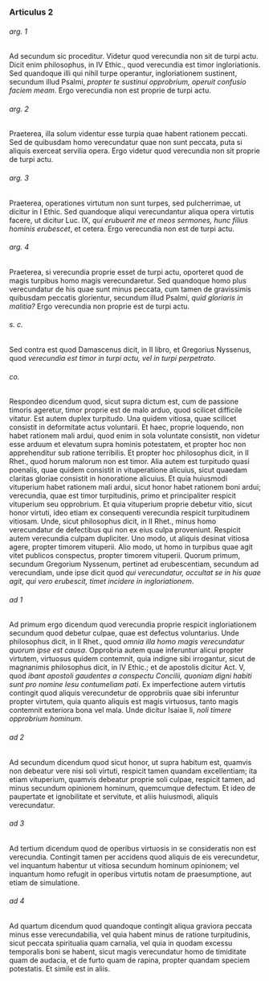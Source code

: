 ### Articulus 2

###### arg. 1
Ad secundum sic proceditur. Videtur quod verecundia non sit de turpi actu. Dicit enim philosophus, in IV Ethic., quod verecundia est timor ingloriationis. Sed quandoque illi qui nihil turpe operantur, ingloriationem sustinent, secundum illud Psalmi, *propter te sustinui opprobrium, operuit confusio faciem meam*. Ergo verecundia non est proprie de turpi actu.

###### arg. 2
Praeterea, illa solum videntur esse turpia quae habent rationem peccati. Sed de quibusdam homo verecundatur quae non sunt peccata, puta si aliquis exerceat servilia opera. Ergo videtur quod verecundia non sit proprie de turpi actu.

###### arg. 3
Praeterea, operationes virtutum non sunt turpes, sed pulcherrimae, ut dicitur in I Ethic. Sed quandoque aliqui verecundantur aliqua opera virtutis facere, ut dicitur Luc. IX, *qui erubuerit me et meos sermones, hunc filius hominis erubescet*, et cetera. Ergo verecundia non est de turpi actu.

###### arg. 4
Praeterea, si verecundia proprie esset de turpi actu, oporteret quod de magis turpibus homo magis verecundaretur. Sed quandoque homo plus verecundatur de his quae sunt minus peccata, cum tamen de gravissimis quibusdam peccatis glorientur, secundum illud Psalmi, *quid gloriaris in malitia?* Ergo verecundia non proprie est de turpi actu.

###### s. c.
Sed contra est quod Damascenus dicit, in II libro, et Gregorius Nyssenus, quod *verecundia est timor in turpi actu, vel in turpi perpetrato*.

###### co.
Respondeo dicendum quod, sicut supra dictum est, cum de passione timoris ageretur, timor proprie est de malo arduo, quod scilicet difficile vitatur. Est autem duplex turpitudo. Una quidem vitiosa, quae scilicet consistit in deformitate actus voluntarii. Et haec, proprie loquendo, non habet rationem mali ardui, quod enim in sola voluntate consistit, non videtur esse arduum et elevatum supra hominis potestatem, et propter hoc non apprehenditur sub ratione terribilis. Et propter hoc philosophus dicit, in II Rhet., quod horum malorum non est timor. Alia autem est turpitudo quasi poenalis, quae quidem consistit in vituperatione alicuius, sicut quaedam claritas gloriae consistit in honoratione alicuius. Et quia huiusmodi vituperium habet rationem mali ardui, sicut honor habet rationem boni ardui; verecundia, quae est timor turpitudinis, primo et principaliter respicit vituperium seu opprobrium. Et quia vituperium proprie debetur vitio, sicut honor virtuti, ideo etiam ex consequenti verecundia respicit turpitudinem vitiosam. Unde, sicut philosophus dicit, in II Rhet., minus homo verecundatur de defectibus qui non ex eius culpa proveniunt. Respicit autem verecundia culpam dupliciter. Uno modo, ut aliquis desinat vitiosa agere, propter timorem vituperii. Alio modo, ut homo in turpibus quae agit vitet publicos conspectus, propter timorem vituperii. Quorum primum, secundum Gregorium Nyssenum, pertinet ad erubescentiam, secundum ad verecundiam, unde ipse dicit quod *qui verecundatur, occultat se in his quae agit, qui vero erubescit, timet incidere in ingloriationem*.

###### ad 1
Ad primum ergo dicendum quod verecundia proprie respicit ingloriationem secundum quod debetur culpae, quae est defectus voluntarius. Unde philosophus dicit, in II Rhet., quod *omnia illa homo magis verecundatur quorum ipse est causa*. Opprobria autem quae inferuntur alicui propter virtutem, virtuosus quidem contemnit, quia indigne sibi irrogantur, sicut de magnanimis philosophus dicit, in IV Ethic.; et de apostolis dicitur Act. V, quod *ibant apostoli gaudentes a conspectu Concilii, quoniam digni habiti sunt pro nomine Iesu contumeliam pati*. Ex imperfectione autem virtutis contingit quod aliquis verecundetur de opprobriis quae sibi inferuntur propter virtutem, quia quanto aliquis est magis virtuosus, tanto magis contemnit exteriora bona vel mala. Unde dicitur Isaiae li, *noli timere opprobrium hominum*.

###### ad 2
Ad secundum dicendum quod sicut honor, ut supra habitum est, quamvis non debeatur vere nisi soli virtuti, respicit tamen quandam excellentiam; ita etiam vituperium, quamvis debeatur proprie soli culpae, respicit tamen, ad minus secundum opinionem hominum, quemcumque defectum. Et ideo de paupertate et ignobilitate et servitute, et aliis huiusmodi, aliquis verecundatur.

###### ad 3
Ad tertium dicendum quod de operibus virtuosis in se consideratis non est verecundia. Contingit tamen per accidens quod aliquis de eis verecundetur, vel inquantum habentur ut vitiosa secundum hominum opinionem; vel inquantum homo refugit in operibus virtutis notam de praesumptione, aut etiam de simulatione.

###### ad 4
Ad quartum dicendum quod quandoque contingit aliqua graviora peccata minus esse verecundabilia, vel quia habent minus de ratione turpitudinis, sicut peccata spiritualia quam carnalia, vel quia in quodam excessu temporalis boni se habent, sicut magis verecundatur homo de timiditate quam de audacia, et de furto quam de rapina, propter quandam speciem potestatis. Et simile est in aliis.

